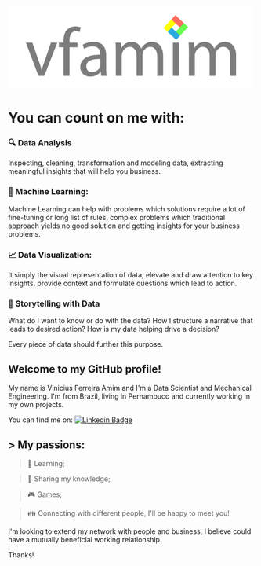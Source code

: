![vfamim/vfamim_github.png at main · vfamim/vfamim](https://github.com/vfamim/vfamim/blob/main/img/vfamim_github.png?raw=true)

# You can count on me with:

###  :mag: Data Analysis

Inspecting, cleaning, transformation and modeling data, extracting meaningful insights that will help you business.

### :robot: Machine Learning:

Machine Learning can help with problems which solutions require a lot of fine-tuning or long list of rules, complex problems which traditional approach yields no good solution and getting insights for your business problems.

### :chart_with_upwards_trend: Data Visualization:

It simply the visual representation of data, elevate and draw attention to key insights, provide context and formulate questions which lead to action.

### :scroll: Storytelling with Data

What do I want to know or do with the data? How I structure a narrative that leads to desired action? How is my data helping drive a decision?

Every piece of data should further this purpose. 

## Welcome to my GitHub profile! 

My name is Vinicius Ferreira Amim and I'm a Data Scientist and Mechanical Engineering. I'm from Brazil, living in Pernambuco and currently working in my own projects. 

You can find me on: [![Linkedin Badge](https://img.shields.io/badge/-vfamim-blue?style=flat-square&logo=Linkedin&logoColor=white&link=https://www.linkedin.com/in/vinicius-ferreira-amim-24275750/)](https://www.linkedin.com/in/vinicius-ferreira-amim-24275750/)

## > My passions:

>:book: Learning; 

> :pencil: Sharing my knowledge;

> :video_game: Games;

> :family: Connecting with different people, I'll be happy to meet you!

I'm looking to extend my network with people and business, I believe could have a mutually beneficial working relationship.

Thanks!